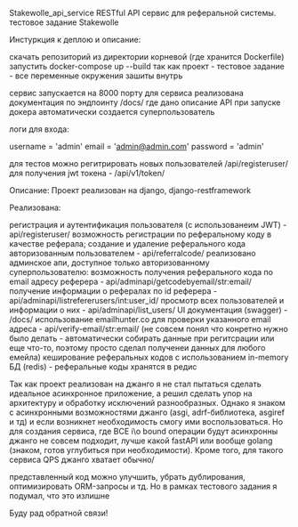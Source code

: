 Stakewolle_api_service
RESTful API сервис для реферальной системы. тестовое задание Stakewolle

Инстуркция к деплою и описание:

скачать репозиторий из директории корневой (где хранится Dockerfile) запустить docker-compose up --build так как проект - тестовое задание - все переменные окружения зашиты внутрь

сервис запускается на 8000 порту для сервиса реализована документация по эндпоинту /docs/ где дано описание API при запуске докера автоматически создается суперпользователь

логи для входа:

username = 'admin' email = 'admin@admin.com' password = 'admin'

для тестов можно регитрировать новых пользователей /api/registeruser/ для получения jwt токена - /api/v1/token/

Описание: 
Проект реализован на django, django-restframework

Реализована: 

регистрация и аутентификация пользователя (c использованеим JWT) - api/registeruser/ 
возможность регистрации по реферальному коду в качестве реферала; создание и удаление реферального кода авторизованным пользователем - api/referralcode/
реализовано админское апи, доступное только авторизованному суперпользователю: возможность получения реферального кода по email адресу реферера - api/adminapi/getcodebyemail/str:email/ 
получение информации о рефералах по id реферера - api/adminapi/listrefererusers/int:user_id/ просмотр всех пользователей и информации о них - api/adminapi/list_users/
UI документация (swagger) - /docs/ использование emailhunter.co для проверки указанного email адреса - api/verify-email/str:email/
(не совсем понял что конретно нужно было делать - автоматически собирать данные при регитсрации или еще что-то, поэтому просто сделал полученеи данных для любого емейла) 
кеширование реферальных кодов с использованием in-memory БД (redis) - реферальные коды хранятся в редис

Так как проект реализован на джанго я не стал пытаться сделать идеальное асинхронное приложение, а решил сделать упор на архитектуру и обработку исключений разнообразных. 
Однако я знаком с асинхронными возможностями джанго (asgi, adrf-библиотека, asgiref и тд) и если возникнет необходимость смогу ими воспользоваться. Но для создания сервиса, 
где ВСЕ i\o bound операции будут асинхронны джанго не совсем подходит, лучше какой fastAPI или вообще golang (знаком, готов углубиться при необходимости). Кроме того, 
для такого сервиса QPS джанго хватает обычно/

представленный код можно улучшить, убрать дублирования, оптимизировать ORM-запросы и тд. Но в рамках тестового задания я подумал, что это излишне

Буду рад обратной связи!
